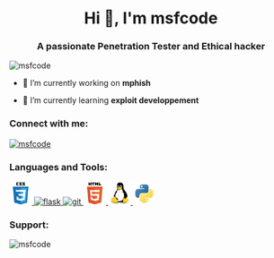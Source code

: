 <h1 align="center">Hi 👋, I'm msfcode</h1>
<h3 align="center">A passionate Penetration Tester and Ethical hacker</h3>

<p align="left"> <img src="https://komarev.com/ghpvc/?username=msfcode&label=Profile%20views&color=0e75b6&style=flat" alt="msfcode" /> </p>

- 🔭 I’m currently working on **mphish**

- 🌱 I’m currently learning **exploit developpement**

<h3 align="left">Connect with me:</h3>
<p align="left">
<a href="https://instagram.com/msfcode" target="blank"><img align="center" src="https://raw.githubusercontent.com/rahuldkjain/github-profile-readme-generator/master/src/images/icons/Social/instagram.svg" alt="msfcode" height="30" width="40" /></a>
</p>

<h3 align="left">Languages and Tools:</h3>
<p align="left"> <a href="https://www.w3schools.com/css/" target="_blank"> <img src="https://raw.githubusercontent.com/devicons/devicon/master/icons/css3/css3-original-wordmark.svg" alt="css3" width="40" height="40"/> </a> <a href="https://flask.palletsprojects.com/" target="_blank"> <img src="https://www.vectorlogo.zone/logos/pocoo_flask/pocoo_flask-icon.svg" alt="flask" width="40" height="40"/> </a> <a href="https://git-scm.com/" target="_blank"> <img src="https://www.vectorlogo.zone/logos/git-scm/git-scm-icon.svg" alt="git" width="40" height="40"/> </a> <a href="https://www.w3.org/html/" target="_blank"> <img src="https://raw.githubusercontent.com/devicons/devicon/master/icons/html5/html5-original-wordmark.svg" alt="html5" width="40" height="40"/> </a> <a href="https://www.linux.org/" target="_blank"> <img src="https://raw.githubusercontent.com/devicons/devicon/master/icons/linux/linux-original.svg" alt="linux" width="40" height="40"/> </a> <a href="https://www.python.org" target="_blank"> <img src="https://raw.githubusercontent.com/devicons/devicon/master/icons/python/python-original.svg" alt="python" width="40" height="40"/> </a> </p>

<h3 align="left">Support:</h3>
<p><a href="https://www.buymeacoffee.com/msfcode"> <img align="left" src="https://cdn.buymeacoffee.com/buttons/v2/default-yellow.png" height="50" width="210" alt="msfcode" /></a></p><br><br>

